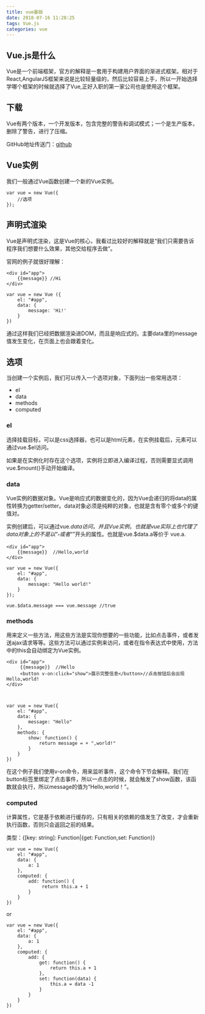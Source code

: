 ```yaml
---
title: vue基础
date: 2018-07-16 11:28:25
tags: Vue.js
categories: vue
---
```

## Vue.js是什么
Vue是一个前端框架，官方的解释是一套用于构建用户界面的渐进式框架。相对于React,AngularJS框架来说是比较轻量级的，然后比较容易上手，所以一开始选择学哪个框架的时候就选择了Vue,正好入职的第一家公司也是使用这个框架。
<!--more-->

## 下载
Vue有两个版本，一个开发版本，包含完整的警告和调试模式；一个是生产版本，删除了警告，进行了压缩。

GitHub地址传送门：[github](https://github.com/vuejs/vue)

## Vue实例
我们一般通过Vue函数创建一个新的Vue实例。

    var vue = new Vue({
        //选项
    });


## 声明式渲染

Vue是声明式渲染，这是Vue的核心，我看过比较好的解释就是“我们只需要告诉程序我们想要什么效果，其他交给程序去做”。

官网的例子就很好理解：

    <div id="app">
        {{message}} //Hi
    </div>
    
    var vue = new Vue ({
        el: "#app",
        data: {
            message: 'Hi!'
        }
    }) 
    
  通过这样我们已经把数据渲染进DOM，而且是响应式的。主要data里的message值发生变化，在页面上也会跟着变化。
    
## 选项
   
当创建一个实例后，我们可以传入一个选项对象，下面列出一些常用选项：

 * el
 * data
 * methods
 * computed
 
### el
 选择挂载目标，可以是css选择器，也可以是html元素，在实例挂载后，元素可以通过vue.$el访问。
 
 如果是在实例化时存在这个选项，实例将立即进入编译过程，否则需要显式调用vue.$mount()手动开始编译。
 
 ### data 
 Vue实例的数据对象。Vue是响应式的数据变化的，因为Vue会递归的将data的属性转换为getter/setter。data对象必须是纯粹的对象，也就是含有零个或多个的键值对。
 
 实例创建后，可以通过vue.$data访问，并且Vue实例，也就是vue实际上也代理了data对象上的不是以“_”或者“$”开头的属性。也就是vue.$data.a等价于 vue.a.
 
    <div id="app">
        {{message}}  //Hello,world
    </div>
 
    var vue = new Vue({
        el: "#app",
        data: {
            message: "Hello world!"
        }
    });
    
    vue.$data.message === vue.message //true
     
 ### methods
 用来定义一些方法，用这些方法是实现你想要的一些功能，比如点击事件，或者发送ajax请求等等。这些方法可以通过实例来访问，或者在指令表达式中使用，方法中的this会自动绑定为Vue实例。
    
    <div id="app">
         {{message}}  //Hello
         <button v-on:click="show">展示完整信息</button>//点击按钮后会出现Hello,world!
    </div>
    
    
    
    var vue = new Vue({
        el: "#app",
        data: {
            message: "Hello"
        },
        methods: {
            show: function() {
                return message = + ",world!"
            }
        }
    })
    
 在这个例子我们使用v-on命令，用来监听事件，这个命令下节会解释。我们在button标签里绑定了点击事件，所以一点击的时候，就会触发了show函数，该函数就会执行，所以message的值为“Hello,world！”。
 ### computed
 计算属性，它是基于依赖进行缓存的，只有相关的依赖的值发生了改变，才会重新执行函数，否则只会返回之前的结果。
  
 类型：{[key: string]: Function|{get: Function,set: Function}}
 

    var vue = new Vue({
        el: "#app",
        data: {
            a: 1
        },
        computed: {
            add: function() {
                 return this.a + 1
            }
        }
    })
   
 or
    
    var vue = new Vue({
        el: "#app",
        data: {
            a: 1
        },
        computed: {
            add: {
                get: function() {
                    return this.a + 1
                },
                set: function(data) {
                    this.a = data -1
                }
            }
        }
    })